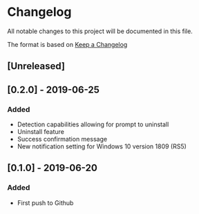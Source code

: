 # Changelog
All notable changes to this project will be documented in this file.

The format is based on [Keep a Changelog](https://keepachangelog.com/en/1.0.0/)

## [Unreleased]

## [0.2.0] - 2019-06-25
### Added
- Detection capabilities allowing for prompt to uninstall
- Uninstall feature
- Success confirmation message
- New notification setting for Windows 10 version 1809 (RS5)

## [0.1.0] - 2019-06-20
### Added
- First push to Github